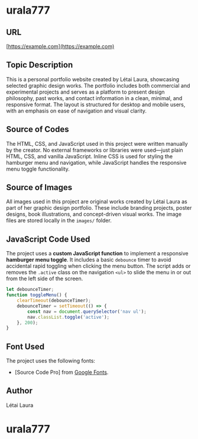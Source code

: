 # urala777

## URL
[https://example.com](https://example.com)

## Topic Description
This is a personal portfolio website created by Létai Laura, showcasing selected graphic design works. The portfolio includes both commercial and experimental projects and serves as a platform to present design philosophy, past works, and contact information in a clean, minimal, and responsive format. The layout is structured for desktop and mobile users, with an emphasis on ease of navigation and visual clarity.

## Source of Codes
The HTML, CSS, and JavaScript used in this project were written manually by the creator. No external frameworks or libraries were used—just plain HTML, CSS, and vanilla JavaScript. Inline CSS is used for styling the hamburger menu and navigation, while JavaScript handles the responsive menu toggle functionality.


## Source of Images
All images used in this project are original works created by Létai Laura as part of her graphic design portfolio. These include branding projects, poster designs, book illustrations, and concept-driven visual works. The image files are stored locally in the `images/` folder.

## JavaScript Code Used
The project uses a **custom JavaScript function** to implement a responsive **hamburger menu toggle**. It includes a basic `debounce` timer to avoid accidental rapid toggling when clicking the menu button. The script adds or removes the `.active` class on the navigation `<ul>` to slide the menu in or out from the left side of the screen.

```javascript
let debounceTimer;
function toggleMenu() {
    clearTimeout(debounceTimer);
    debounceTimer = setTimeout(() => {
        const nav = document.querySelector('nav ul');
        nav.classList.toggle('active');
    }, 200);
}
```

## Font Used
The project uses the following fonts:
- [Source Code Pro] from [Google Fonts](https://fonts.google.com).

## Author
Létai Laura
# urala777
